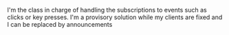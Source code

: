 I'm the class in charge of handling the subscriptions to events such as clicks or key presses.I'm a provisory solution while my clients are fixed and I can be replaced by announcements
